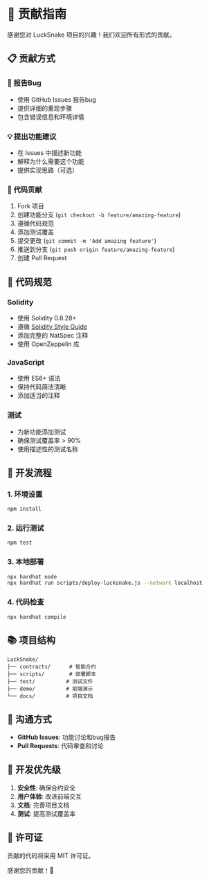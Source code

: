 # 🤝 贡献指南

感谢您对 LuckSnake 项目的兴趣！我们欢迎所有形式的贡献。

## 📋 贡献方式

### 🐛 报告Bug
- 使用 GitHub Issues 报告bug
- 提供详细的重现步骤
- 包含错误信息和环境详情

### 💡 提出功能建议
- 在 Issues 中描述新功能
- 解释为什么需要这个功能
- 提供实现思路（可选）

### 🔧 代码贡献
1. Fork 项目
2. 创建功能分支 (`git checkout -b feature/amazing-feature`)
3. 遵循代码规范
4. 添加测试覆盖
5. 提交更改 (`git commit -m 'Add amazing feature'`)
6. 推送到分支 (`git push origin feature/amazing-feature`)
7. 创建 Pull Request

## 📝 代码规范

### Solidity
- 使用 Solidity 0.8.28+
- 遵循 [Solidity Style Guide](https://docs.soliditylang.org/en/latest/style-guide.html)
- 添加完整的 NatSpec 注释
- 使用 OpenZeppelin 库

### JavaScript
- 使用 ES6+ 语法
- 保持代码简洁清晰
- 添加适当的注释

### 测试
- 为新功能添加测试
- 确保测试覆盖率 > 90%
- 使用描述性的测试名称

## 🧪 开发流程

### 1. 环境设置
```bash
npm install
```

### 2. 运行测试
```bash
npm test
```

### 3. 本地部署
```bash
npx hardhat node
npx hardhat run scripts/deploy-lucksnake.js --network localhost
```

### 4. 代码检查
```bash
npx hardhat compile
```

## 📚 项目结构

```
LuckSnake/
├── contracts/      # 智能合约
├── scripts/        # 部署脚本
├── test/          # 测试文件
├── demo/          # 前端演示
└── docs/          # 项目文档
```

## 💬 沟通方式

- **GitHub Issues**: 功能讨论和bug报告
- **Pull Requests**: 代码审查和讨论

## 🎯 开发优先级

1. **安全性**: 确保合约安全
2. **用户体验**: 改进前端交互
3. **文档**: 完善项目文档
4. **测试**: 提高测试覆盖率

## 📄 许可证

贡献的代码将采用 MIT 许可证。

感谢您的贡献！🎉